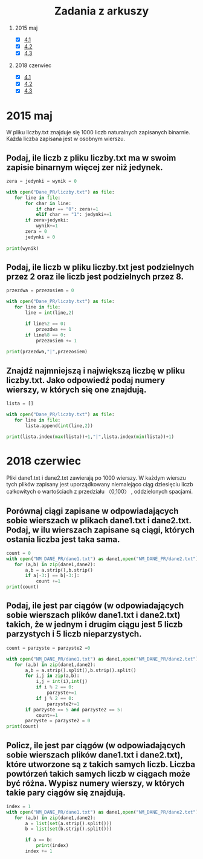 <h1 align="center">  Zadania z arkuszy </h1>

1. 2015 maj

   - [x] [4.1](#bin1)
   - [x] [4.2](#bin2)
   - [x] [4.3](#bin3)
   
2. 2018 czerwiec

   - [x] [4.1](#e1)
   - [x] [4.2](#e2)
   - [x] [4.3](#e3)
 
 # 2015 maj
 
<a name="bin1"/>
W pliku liczby.txt znajduje się 1000 liczb naturalnych zapisanych binarnie. Każda liczba zapisana jest w osobnym wierszu.


 ## Podaj, ile liczb z pliku liczby.txt ma w swoim zapisie binarnym więcej zer niż jedynek.
 ```python
zera = jedynki = wynik = 0

with open("Dane_PR/liczby.txt") as file:
    for line in file:
        for char in line:
            if char == "0": zera+=1
            elif char == "1": jedynki+=1
        if zera>jedynki:
            wynik+=1
        zera = 0
        jedynki = 0
        
print(wynik)
 ```
 
 <a name="bin2"/>
 
 ## Podaj, ile liczb w pliku liczby.txt jest podzielnych przez 2 oraz ile liczb jest podzielnych przez 8. 
 ```python
przezdwa = przezosiem = 0

with open("Dane_PR/liczby.txt") as file:
    for line in file:
        line = int(line,2)

        if line%2 == 0:
            przezdwa += 1
        if line%8 == 0:
            przezosiem += 1
            
print(przezdwa,"|",przezosiem)
 ```

 <a name="bin3"/>
 
 ## Znajdź najmniejszą i największą liczbę w pliku liczby.txt. Jako odpowiedź podaj numery wierszy, w których się one znajdują. 
 ```python
lista = []

with open("Dane_PR/liczby.txt") as file:
    for line in file:
        lista.append(int(line,2))
        
print(lista.index(max(lista))+1,"|",lista.index(min(lista))+1)
 ```

 # 2018 czerwiec
Pliki dane1.txt i dane2.txt zawierają po 1000 wierszy. W każdym wierszu tych plików zapisany jest uporządkowany niemalejąco ciąg dziesięciu liczb całkowitych o wartościach z przedziału 〈0,100〉 , oddzielonych spacjami. 

<a name="e1"/>

 ## Porównaj ciągi zapisane w odpowiadających sobie wierszach w plikach dane1.txt i dane2.txt. Podaj, w ilu wierszach zapisane są ciągi, których ostania liczba jest taka sama. 
 ```python
count = 0
with open("NM_DANE_PR/dane1.txt") as dane1,open("NM_DANE_PR/dane2.txt") as dane2:
    for (a,b) in zip(dane1,dane2):
        a,b = a.strip(),b.strip()
        if a[-3:] == b[-3:]:
            count +=1
print(count)
 ```
 
 <a name="e2"/>

 ## Podaj, ile jest par ciągów (w odpowiadających sobie wierszach plików dane1.txt i dane2.txt) takich, że w jednym i drugim ciągu jest 5 liczb parzystych i 5 liczb nieparzystych. 
 ```python
count = parzyste = parzyste2 =0

with open("NM_DANE_PR/dane1.txt") as dane1,open("NM_DANE_PR/dane2.txt") as dane2:
    for (a,b) in zip(dane1,dane2):
        a,b = a.strip().split(),b.strip().split()
        for i,j in zip(a,b):
            i,j = int(i),int(j)
            if i % 2 == 0:
                parzyste+=1
            if j % 2 == 0:
                parzyste2+=1
        if parzyste == 5 and parzyste2 == 5:
            count+=1
        parzyste = parzyste2 = 0
print(count)

 ```
 
 <a name="e3"/>

 ## Policz, ile jest par ciągów (w odpowiadających sobie wierszach plików dane1.txt i dane2.txt), które utworzone są z takich samych liczb. Liczba powtórzeń takich samych liczb w ciągach może być różna. Wypisz numery wierszy, w których takie pary ciągów się znajdują. 
 ```python
index = 1
with open("NM_DANE_PR/dane1.txt") as dane1,open("NM_DANE_PR/dane2.txt") as dane2:
    for (a,b) in zip(dane1,dane2):
        a = list(set(a.strip().split()))
        b = list(set(b.strip().split()))

        if a == b:
            print(index)
        index += 1
 ```

